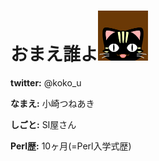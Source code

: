 おまえ誰よ![my icon](img/bakeneko.jpg)
=====================================

<strong>twitter:</strong> @koko_u<br />

<strong>なまえ:</strong> 小崎つねあき <br />

<strong>しごと:</strong> SI屋さん <br />

<strong>Perl歴:</strong> 10ヶ月(=Perl入学式歴) <br />
